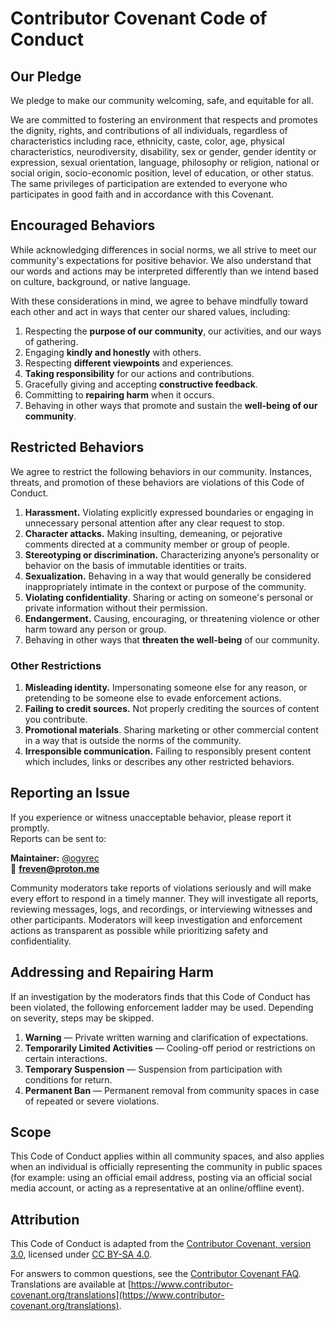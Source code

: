 # Contributor Covenant Code of Conduct

## Our Pledge

We pledge to make our community welcoming, safe, and equitable for all.

We are committed to fostering an environment that respects and promotes the dignity, rights, and contributions of all individuals, regardless of characteristics including race, ethnicity, caste, color, age, physical characteristics, neurodiversity, disability, sex or gender, gender identity or expression, sexual orientation, language, philosophy or religion, national or social origin, socio-economic position, level of education, or other status. The same privileges of participation are extended to everyone who participates in good faith and in accordance with this Covenant.

## Encouraged Behaviors

While acknowledging differences in social norms, we all strive to meet our community's expectations for positive behavior. We also understand that our words and actions may be interpreted differently than we intend based on culture, background, or native language.

With these considerations in mind, we agree to behave mindfully toward each other and act in ways that center our shared values, including:

1. Respecting the **purpose of our community**, our activities, and our ways of gathering.  
2. Engaging **kindly and honestly** with others.  
3. Respecting **different viewpoints** and experiences.  
4. **Taking responsibility** for our actions and contributions.  
5. Gracefully giving and accepting **constructive feedback**.  
6. Committing to **repairing harm** when it occurs.  
7. Behaving in other ways that promote and sustain the **well-being of our community**.  

## Restricted Behaviors

We agree to restrict the following behaviors in our community. Instances, threats, and promotion of these behaviors are violations of this Code of Conduct.

1. **Harassment.** Violating explicitly expressed boundaries or engaging in unnecessary personal attention after any clear request to stop.  
2. **Character attacks.** Making insulting, demeaning, or pejorative comments directed at a community member or group of people.  
3. **Stereotyping or discrimination.** Characterizing anyone’s personality or behavior on the basis of immutable identities or traits.  
4. **Sexualization.** Behaving in a way that would generally be considered inappropriately intimate in the context or purpose of the community.  
5. **Violating confidentiality**. Sharing or acting on someone's personal or private information without their permission.  
6. **Endangerment.** Causing, encouraging, or threatening violence or other harm toward any person or group.  
7. Behaving in other ways that **threaten the well-being** of our community.  

### Other Restrictions

1. **Misleading identity.** Impersonating someone else for any reason, or pretending to be someone else to evade enforcement actions.  
2. **Failing to credit sources.** Not properly crediting the sources of content you contribute.  
3. **Promotional materials**. Sharing marketing or other commercial content in a way that is outside the norms of the community.  
4. **Irresponsible communication.** Failing to responsibly present content which includes, links or describes any other restricted behaviors.  

## Reporting an Issue

If you experience or witness unacceptable behavior, please report it promptly.  
Reports can be sent to:

**Maintainer:** [@ogyrec](https://github.com/ogyrec-o)  
📧 **freven@proton.me**

Community moderators take reports of violations seriously and will make every effort to respond in a timely manner. They will investigate all reports, reviewing messages, logs, and recordings, or interviewing witnesses and other participants. Moderators will keep investigation and enforcement actions as transparent as possible while prioritizing safety and confidentiality.  

## Addressing and Repairing Harm

If an investigation by the moderators finds that this Code of Conduct has been violated, the following enforcement ladder may be used. Depending on severity, steps may be skipped.

1. **Warning** — Private written warning and clarification of expectations.  
2. **Temporarily Limited Activities** — Cooling-off period or restrictions on certain interactions.  
3. **Temporary Suspension** — Suspension from participation with conditions for return.  
4. **Permanent Ban** — Permanent removal from community spaces in case of repeated or severe violations.  

## Scope

This Code of Conduct applies within all community spaces, and also applies when an individual is officially representing the community in public spaces (for example: using an official email address, posting via an official social media account, or acting as a representative at an online/offline event).  

## Attribution

This Code of Conduct is adapted from the [Contributor Covenant, version 3.0](https://www.contributor-covenant.org/version/3/0/), licensed under [CC BY-SA 4.0](https://creativecommons.org/licenses/by-sa/4.0/).  

For answers to common questions, see the [Contributor Covenant FAQ](https://www.contributor-covenant.org/faq).  
Translations are available at [https://www.contributor-covenant.org/translations](https://www.contributor-covenant.org/translations).  
